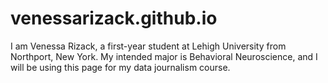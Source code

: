 # venessarizack.github.io

I am Venessa Rizack, a first-year student at Lehigh University from Northport, New York. My intended major is Behavioral Neuroscience, and I will be using this page for my data journalism course.
